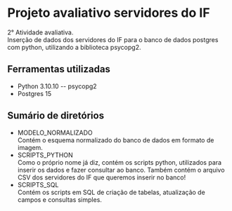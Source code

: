 # Projeto avaliativo servidores do IF
2° Atividade avaliativa. <br>
Inserção de dados dos servidores do IF para o banco de dados postgres com python, utilizando a biblioteca psycopg2.
## Ferramentas utilizadas
- Python 3.10.10
-- psycopg2
- Postgres 15

## Sumário de diretórios
- MODELO_NORMALIZADO <br> 
Contém o esquema normalizado do banco de dados em formato de imagem.
- SCRIPTS_PYTHON <br>
Como o próprio nome já diz, contém os scripts python, utilizados para inserir os dados e fazer consultar ao banco. Também contém o arquivo CSV dos servidores do IF que queremos inserir no banco! 
- SCRIPTS_SQL <br>
Contém os scripts em SQL de criação de tabelas, atualização de campos e consultas simples.

